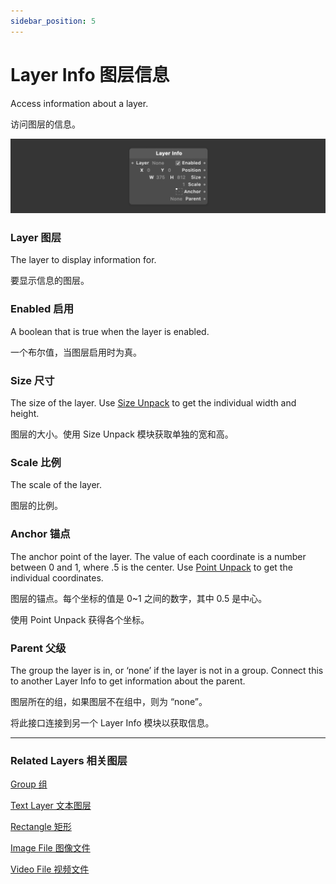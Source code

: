 ```yaml
---
sidebar_position: 5
---
```


# Layer Info 图层信息

Access information about a layer.

访问图层的信息。

![Image](./../../../static/img/docs/Utility/layer-info.png)

### Layer 图层

The layer to display information for.

要显示信息的图层。

### Enabled 启用

A boolean that is true when the layer is enabled.

一个布尔值，当图层启用时为真。

### Size 尺寸

The size of the layer. Use [Size Unpack](./Point%20Unpack.md) to get the individual width and height.

图层的大小。使用 Size Unpack 模块获取单独的宽和高。

### Scale 比例

The scale of the layer.

图层的比例。

### Anchor 锚点

The anchor point of the layer. The value of each coordinate is a number between 0 and 1, where .5 is the center. Use [Point Unpack](./Point%20Unpack.md) to get the individual coordinates.

图层的锚点。每个坐标的值是 0~1 之间的数字，其中 0.5 是中心。

使用 Point Unpack 获得各个坐标。

### Parent 父级

The group the layer is in, or ‘none’ if the layer is not in a group. Connect this to another Layer Info to get information about the parent.

图层所在的组，如果图层不在组中，则为 “none”。

将此接口连接到另一个 Layer Info 模块以获取信息。

------

### Related Layers 相关图层

[Group 组](./../Layer/Group.md)

[Text Layer 文本图层](./../Layer/Text%20Layer.md)

[Rectangle 矩形](./../Layer/Rectangle.md)

[Image File 图像文件](./../Layer/Image%20File.md)

[Video File 视频文件](./../Layer/Video%20File.md)
